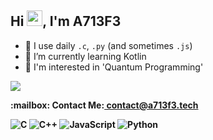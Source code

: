 ## Hi <img src="https://media.giphy.com/media/hvRJCLFzcasrR4ia7z/giphy.gif" width="25px">, I'm A713F3

- 🚀 I use daily ```.c```, ```.py``` (and sometimes ```.js```)
- 🌱 I’m currently learning Kotlin
- 🤔 I'm interested in 'Quantum Programming'

<img src="https://www.codewars.com/users/A713F3/badges/small">

<p><b>:mailbox: Contact Me:<b><a href="mailto:contact@a713f3.tech"> contact@a713f3.tech<a><p>
  
![C](https://img.shields.io/badge/c-%2300599C.svg?style=for-the-badge&logo=c&logoColor=white)
![C++](https://img.shields.io/badge/c++-%2300599C.svg?style=for-the-badge&logo=c%2B%2B&logoColor=white)
![JavaScript](https://img.shields.io/badge/javascript-%23323330.svg?style=for-the-badge&logo=javascript&logoColor=%23F7DF1E)
![Python](https://img.shields.io/badge/python-3670A0?style=for-the-badge&logo=python&logoColor=ffdd54)
